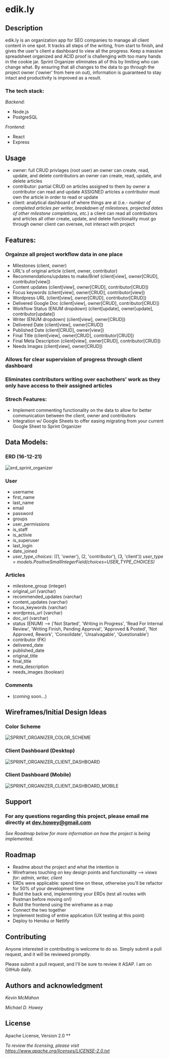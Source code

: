 # edik.ly 

## Description

edik.ly is an organization app for SEO companies to manage all client content in one spot. It tracks all steps of the writing, from start to finish, and gives the user's client a dashboard to view all the progress. Keep a massive spreadsheet organized and ACID proof is challenging with too many hands in the cookie jar. Sprint Organizer eliminates all of this by limiting who can change what. By ensuring that all changes to the data to go through the project owner ('owner' from here on out), information is guaranteed to stay intact and productivity is improved as a result.

### The tech stack: 
*Backend:*
- Node.js
- PostgreSQL

*Frontend:*
- React
- Express

## Usage
- owner: full CRUD privlages (root user)
    an owner can create, read, update, and delete contributors
    an owner can create, read, update, and delete articles
- contributor: partial CRUD on articles assigned to them by owner
    a contributor can read and update ASSIGNED articles
    a contributor must own the article in order to read or update
- client: analytical dashboard of where things are at (i.e.- *number of completed articles per writer, breakdown of milestones, projected dates of other milestone completions, etc.*)
    a client can read all contributors and articles
    all other create, update, and delete functionality must go through owner
    client can oversee, not interact with project

## Features:

### Orgainze all project workflow data in one place
- Milestones (client, owner)
- URL's of original article (client, owner, contributor)
- Recommendations/updates to make/Brief (client[view], owner[CRUD], contributor[view])
- Content updates (client[view], owner[CRUD], contributor[CRUD]) 
- Focus keywords (client[view], owner[CRUD], contributor[view])
- Wordpress URL (client[view], owner[CRUD], contributor[CRUD])
- Delivered Google Doc (client[view], owner[CRUD], contributor[CRUD])
- Workflow Status (ENUM dropdown) (client[update], owner[update], contributor[update])
- Writer (ENUM dropdown) (client[view], owner[CRUD])
- Delivered Date (client[view], owner[CRUD])
- Published Date (client[CRUD], owner[view])
- Final Title (client[view], owner[CRUD], contributor[CRUD])
- Final Meta Description (client[view], owner[CRUD], contributor[CRUD])
- Needs Images (client[view], owner[CRUD])

### Allows for clear supervision of progress through client dashboard

### Eliminates contributors writing over eachothers' work as they only have access to their assigned articles

### Strech Features:
- Implement commenting functionality on the data to allow for better communication between the client, owner and contributors
- Integration w/ Google Sheets to offer easing migrating from your current Google Sheet to Sprint Organizer

## Data Models:
### ERD (16-12-21)
![erd_sprint_organizer](https://user-images.githubusercontent.com/64871999/146447716-eb2dc583-c2ed-48c5-953f-984c7c334a5f.png)

### User
- username
- first_name 
- last_name
- email
- password
- groups
- user_permissions
- is_staff
- is_activie
- is_superuser
- last_login
- date_joined
- *user_type_choices*: ((1, 'owner'), (2, 'contributor'), (3, 'client'))
*user_type = models.PositiveSmallIntegerField(choices=USER_TYPE_CHOICES)*

### Articles
- milestone_group (integer)
- original_url (varchar)
- recommended_updates (varchar)
- content_updates (varchar)
- focus_keywords (varchar)
- wordpress_url (varchar)
- doc_url (varchar)
- status (ENUM) --> ('Not Started', 'Writing in Progress', 'Read For Internal Review', 'Writing Finish, Pending Approval', 'Approved & Posted', 'Not Approved, Rework', 'Consolidate', 'Unsalvagable', 'Questionable')
- contributor (FK)
- delivered_date
- published_date
- original_title 
- final_title
- meta_description
- needs_images (boolean)
### Comments 
- (coming soon...)

## Wireframes/Initial Design Ideas

### Color Scheme
![SPRINT_ORGANIZER_COLOR_SCHEME](https://user-images.githubusercontent.com/64871999/146467379-fa0bf779-5c4c-4db7-b620-1a5e4949bcf1.png)

### Client Dashboard (Desktop)
![SPRINT_ORGANIZER_CLIENT_DASHBOARD](https://user-images.githubusercontent.com/64871999/146467345-b27bad48-7cae-4f13-9fd1-9101f5d0d776.png)

### Client Dashboard (Mobile)
![SPRINT_ORGANIZER_CLIENT_DASHBOARD_MOBILE](https://user-images.githubusercontent.com/64871999/146467373-87ee46f1-1c86-44cf-a5b7-6751f4f38621.png)

## Support

### For any questions regarding this project, please email me directly at dev.howey@gmail.com

*See Roadmap below for more information on how the project is being implemented.*

## Roadmap
- Readme about the project and what the intention is
- Wireframes touching on key design points and functionality --> *views for: admin, writer, client*
- ERDs were applicable: spend time on these, otherwise you'll be refactor for 50% of your development time
- Build the back end, implementing your ERDs (test all routes with Postman before moving on!)
- Build the frontend using the wireframe as a map
- Connect the two together
- Implement testing of entire application (UX testing at this point)
- Deploy to Heroku or Netlify

## Contributing

Anyone interested in contributing is welcome to do so. Simply submit a pull request, and it will be reviewed promptly.

Please submit a pull request, and I'll be sure to review it ASAP. I am on GitHub daily.

## Authors and acknowledgment

_Kevin McMahon_

_Michael D. Howey_

## License

Apache License, Version 2.0 **

*To review the licensing, please visit https://www.apache.org/licenses/LICENSE-2.0.txt*
